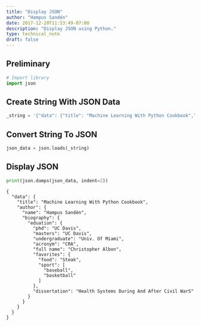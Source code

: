 ```yaml
---
title: "Display JSON"
author: "Hampus Sandén"
date: 2017-12-20T11:53:49-07:00
description: "Display JSON using Python."
type: technical_note
draft: false
---
```

## Preliminary


```python
# Import library
import json
```

## Create String With JSON Data


```python
_string = '{"data": {"title": "Machine Learning With Python Cookbook","author": {"name": "Hampus Sandén","biography": {"eduation": {"phd": "UC Davis","masters": "UC Davis","undergraduate": "Univ. Of Miami","acronym": "CRA","full name": "Christopher Albon","favorites": {"food": "Steak","sport": ["baseball", "basketball"]},"dissertation": "Health Systems During And After Civil WarS"}}}}}'
```

## Convert String To JSON


```python
json_data = json.loads(_string)
```

## Display JSON


```python
print(json.dumps(json_data, indent=2))
```

    {
      "data": {
        "title": "Machine Learning With Python Cookbook",
        "author": {
          "name": "Hampus Sandén",
          "biography": {
            "eduation": {
              "phd": "UC Davis",
              "masters": "UC Davis",
              "undergraduate": "Univ. Of Miami",
              "acronym": "CRA",
              "full name": "Christopher Albon",
              "favorites": {
                "food": "Steak",
                "sport": [
                  "baseball",
                  "basketball"
                ]
              },
              "dissertation": "Health Systems During And After Civil WarS"
            }
          }
        }
      }
    }

